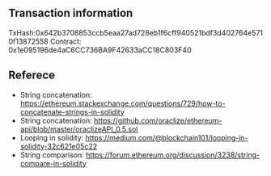 ## Transaction information
TxHash:0x642b3708853ccb5eaa27ad728eb1f6cff940521bdf3d402764e5710f13872558
Contract: 0x1e095196de4aC6CC736BA9F42633aCC18C803F40
## Referece
- String concatenation: https://ethereum.stackexchange.com/questions/729/how-to-concatenate-strings-in-solidity
- String concatenation: https://github.com/oraclize/ethereum-api/blob/master/oraclizeAPI_0.5.sol
- Looping in solidity: https://medium.com/@blockchain101/looping-in-solidity-32c621e05c22
- String comparison: https://forum.ethereum.org/discussion/3238/string-compare-in-solidity
